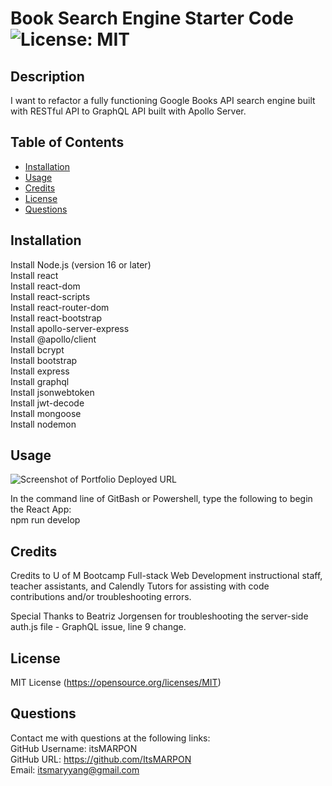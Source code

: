 # Book Search Engine Starter Code ![License: MIT](https://img.shields.io/badge/License-MIT-yellow.svg)

## Description

I want to refactor a fully functioning Google Books API search engine built with RESTful API to GraphQL API built with Apollo Server. 

## Table of Contents

- [Installation](#installation)
- [Usage](#usage)
- [Credits](#credits)
- [License](#license)
- [Questions](#questions)

## Installation<a name="installation"></a>
Install Node.js (version 16 or later) <br />
Install react <br />
Install react-dom <br />
Install react-scripts <br />
Install react-router-dom <br />
Install react-bootstrap <br />
Install apollo-server-express <br />
Install @apollo/client <br />
Install bcrypt <br />
Install bootstrap <br />
Install express <br />
Install graphql <br />
Install jsonwebtoken <br />
Install jwt-decode <br />
Install mongoose <br />
Install nodemon <br />



## Usage<a name="usage"></a>
![Screenshot of Portfolio Deployed URL](./src/assets/images/portfolio-app1.png)<br />

In the command line of GitBash or Powershell, type the following to begin the React App:<br />
npm run develop

## Credits<a name="credits"></a>

Credits to U of M Bootcamp Full-stack Web Development instructional staff, teacher assistants, and Calendly Tutors for assisting with code contributions and/or troubleshooting errors.

Special Thanks to Beatriz Jorgensen for troubleshooting the server-side auth.js file - GraphQL issue, line 9 change.

## License<a name="license"></a>
MIT License (https://opensource.org/licenses/MIT)

## Questions<a name="questions"></a>
Contact me with questions at the following links: <br />
GitHub Username: itsMARPON <br />
GitHub URL: https://github.com/ItsMARPON <br />
Email: itsmaryyang@gmail.com <br />

